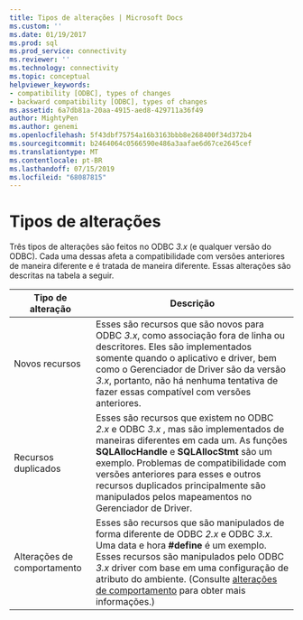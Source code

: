 ```yaml
---
title: Tipos de alterações | Microsoft Docs
ms.custom: ''
ms.date: 01/19/2017
ms.prod: sql
ms.prod_service: connectivity
ms.reviewer: ''
ms.technology: connectivity
ms.topic: conceptual
helpviewer_keywords:
- compatibility [ODBC], types of changes
- backward compatibility [ODBC], types of changes
ms.assetid: 6a7db81a-20aa-4915-aed8-429711a36f49
author: MightyPen
ms.author: genemi
ms.openlocfilehash: 5f43dbf75754a16b3163bbb8e268400f34d372b4
ms.sourcegitcommit: b2464064c0566590e486a3aafae6d67ce2645cef
ms.translationtype: MT
ms.contentlocale: pt-BR
ms.lasthandoff: 07/15/2019
ms.locfileid: "68087815"
---
```

# <a name="types-of-changes"></a>Tipos de alterações
Três tipos de alterações são feitos no ODBC *3.x* (e qualquer versão do ODBC). Cada uma dessas afeta a compatibilidade com versões anteriores de maneira diferente e é tratada de maneira diferente. Essas alterações são descritas na tabela a seguir.  
  
|Tipo de alteração|Descrição|  
|--------------------|-----------------|  
|Novos recursos|Esses são recursos que são novos para ODBC *3.x*, como associação fora de linha ou descritores. Eles são implementados somente quando o aplicativo e driver, bem como o Gerenciador de Driver são da versão *3.x*, portanto, não há nenhuma tentativa de fazer essas compatível com versões anteriores.|  
|Recursos duplicados|Esses são recursos que existem no ODBC *2.x* e ODBC *3.x* , mas são implementados de maneiras diferentes em cada um. As funções **SQLAllocHandle** e **SQLAllocStmt** são um exemplo. Problemas de compatibilidade com versões anteriores para esses e outros recursos duplicados principalmente são manipulados pelos mapeamentos no Gerenciador de Driver.|  
|Alterações de comportamento|Esses são recursos que são manipulados de forma diferente de ODBC *2.x* e ODBC *3.x*. Uma data e hora **#define** é um exemplo. Esses recursos são manipulados pelo ODBC *3.x* driver com base em uma configuração de atributo do ambiente. (Consulte [alterações de comportamento](../../../odbc/reference/develop-app/behavioral-changes.md) para obter mais informações.)|
